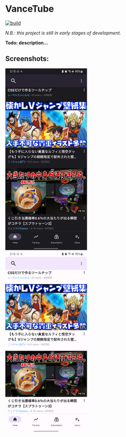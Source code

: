 VanceTube
=========

[![build](https://github.com/whyrising/jetpack-compose-template/actions/workflows/main.yml/badge.svg)](https://github.com/whyrising/jetpack-compose-template/actions/workflows/main.yml)

_N.B.: this project is still in early stages of development._

**Todo: description...**


## Screenshots:
<img src="docs/Screenshot_1.png" width="256" /> <img src="docs/Screenshot_2.png" width="256" />
